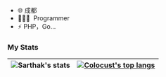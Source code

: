 


- 🌐 成都
- 🧑🏻‍💻 &nbsp;Programmer
- ⚡ PHP，Go...
 


### My Stats

| ![Sarthak's stats](https://github-readme-stats.vercel.app/api?username=Colocust&show_icons=true&include_all_commits=true&theme=default&hide_border=true) | <a href="https://github.com/anuraghazra/github-readme-stats"><img align="center" src="https://github-readme-stats.vercel.app/api/top-langs/?username=Colocust&layout=compact&hide_border=true&hide=javascript,html" alt="Colocust's top langs" /></a> |
| ------------- | ------------- |
